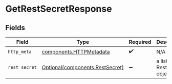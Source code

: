 # GetRestSecretResponse


## Fields

| Field                                                                    | Type                                                                     | Required                                                                 | Description                                                              |
| ------------------------------------------------------------------------ | ------------------------------------------------------------------------ | ------------------------------------------------------------------------ | ------------------------------------------------------------------------ |
| `http_meta`                                                              | [components.HTTPMetadata](../../models/components/httpmetadata.md)       | :heavy_check_mark:                                                       | N/A                                                                      |
| `rest_secret`                                                            | [Optional[components.RestSecret]](../../models/components/restsecret.md) | :heavy_minus_sign:                                                       | a list of RestSecret objects                                             |